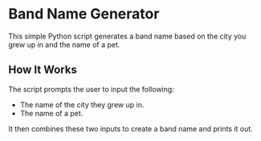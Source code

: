 # Band Name Generator

This simple Python script generates a band name based on the city you grew up in and the name of a pet.

## How It Works

The script prompts the user to input the following:
- The name of the city they grew up in.
- The name of a pet.

It then combines these two inputs to create a band name and prints it out.
